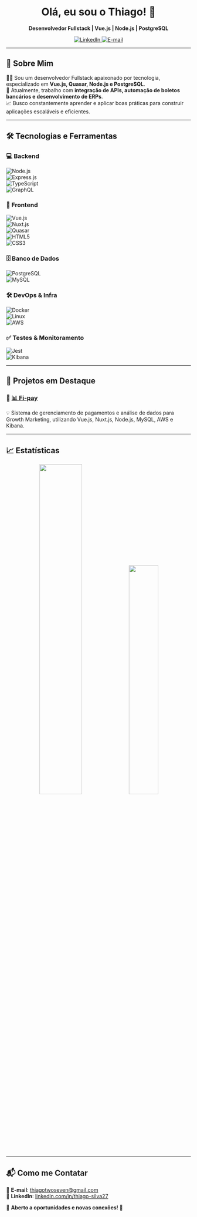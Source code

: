 <h1 align="center">Olá, eu sou o Thiago! 👋</h1>

<p align="center">
  <strong>Desenvolvedor Fullstack | Vue.js | Node.js | PostgreSQL</strong>
</p>

<p align="center">
  <a href="https://www.linkedin.com/in/thiago-silva27/">
    <img src="https://img.shields.io/badge/LinkedIn-0077B5?style=for-the-badge&logo=linkedin&logoColor=white" alt="LinkedIn">
  </a>
  <a href="mailto:thiagotwoseven@gmail.com">
    <img src="https://img.shields.io/badge/Email-D14836?style=for-the-badge&logo=gmail&logoColor=white" alt="E-mail">
  </a>
</p>

---

## 🚀 Sobre Mim  
👨‍💻 Sou um desenvolvedor Fullstack apaixonado por tecnologia, especializado em **Vue.js, Quasar, Node.js e PostgreSQL**.  
🎯 Atualmente, trabalho com **integração de APIs, automação de boletos bancários e desenvolvimento de ERPs**.  
📈 Busco constantemente aprender e aplicar boas práticas para construir aplicações escaláveis e eficientes.  

---

## 🛠️ Tecnologias e Ferramentas  
### **💻 Backend**  
![Node.js](https://img.shields.io/badge/Node.js-339933?style=for-the-badge&logo=nodedotjs&logoColor=white)  
![Express.js](https://img.shields.io/badge/Express.js-000000?style=for-the-badge&logo=express&logoColor=white)  
![TypeScript](https://img.shields.io/badge/TypeScript-007ACC?style=for-the-badge&logo=typescript&logoColor=white)  
![GraphQL](https://img.shields.io/badge/GraphQL-E10098?style=for-the-badge&logo=graphql&logoColor=white)  

### **🎨 Frontend**  
![Vue.js](https://img.shields.io/badge/Vue.js-4FC08D?style=for-the-badge&logo=vuedotjs&logoColor=white)  
![Nuxt.js](https://img.shields.io/badge/Nuxt.js-00C58E?style=for-the-badge&logo=nuxtdotjs&logoColor=white)  
![Quasar](https://img.shields.io/badge/Quasar-1976D2?style=for-the-badge&logo=quasar&logoColor=white)  
![HTML5](https://img.shields.io/badge/HTML5-E34F26?style=for-the-badge&logo=html5&logoColor=white)  
![CSS3](https://img.shields.io/badge/CSS3-1572B6?style=for-the-badge&logo=css3&logoColor=white)  

### **🗄️ Banco de Dados**  
![PostgreSQL](https://img.shields.io/badge/PostgreSQL-4169E1?style=for-the-badge&logo=postgresql&logoColor=white)  
![MySQL](https://img.shields.io/badge/MySQL-4479A1?style=for-the-badge&logo=mysql&logoColor=white)  

### **🛠️ DevOps & Infra**  
![Docker](https://img.shields.io/badge/Docker-2496ED?style=for-the-badge&logo=docker&logoColor=white)  
![Linux](https://img.shields.io/badge/Linux-FCC624?style=for-the-badge&logo=linux&logoColor=black)  
![AWS](https://img.shields.io/badge/AWS-232F3E?style=for-the-badge&logo=amazon-aws&logoColor=white)  

### **✅ Testes & Monitoramento**  
![Jest](https://img.shields.io/badge/Jest-C21325?style=for-the-badge&logo=jest&logoColor=white)  
![Kibana](https://img.shields.io/badge/Kibana-005571?style=for-the-badge&logo=kibana&logoColor=white)  

---

## 📌 Projetos em Destaque  
### 🔹 [📊 Fi-pay](https://github.com/ThiagodaSilva27/fi-pay)  
💡 Sistema de gerenciamento de pagamentos e análise de dados para Growth Marketing, utilizando Vue.js, Nuxt.js, Node.js, MySQL, AWS e Kibana. 

---

## 📈 Estatísticas  
<p align="center">
  <img src="https://github-readme-stats.vercel.app/api?username=ThiagodaSilva27&show_icons=true&theme=dark" width="48%">
  <img src="https://github-readme-stats.vercel.app/api/top-langs/?username=ThiagodaSilva27&layout=compact&theme=dark" width="40%">
</p>

---

## 📬 Como me Contatar  
📩 **E-mail**: thiagotwoseven@gmail.com  
🔗 **LinkedIn**: [linkedin.com/in/thiago-silva27](https://www.linkedin.com/in/thiago-silva27/)  

📌 **Aberto a oportunidades e novas conexões! 🚀**  
